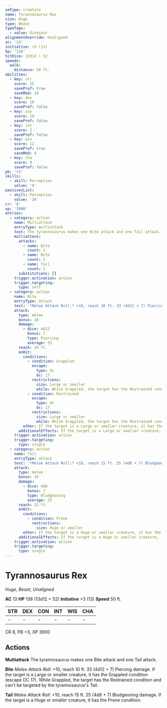 ```yaml
---
smType: creature
name: Tyrannosaurus Rex
size: Huge
type: Beast
typeTags:
  - value: Dinosaur
alignmentOverride: Unaligned
ac: '13'
initiative: +3 (13)
hp: '136'
hitDice: 13d12 + 52
speeds:
  walk:
    distance: 50 ft.
abilities:
  - key: str
    score: 25
    saveProf: true
    saveMod: 10
  - key: dex
    score: 10
    saveProf: false
  - key: con
    score: 19
    saveProf: false
  - key: int
    score: 2
    saveProf: false
  - key: wis
    score: 12
    saveProf: true
    saveMod: 4
  - key: cha
    score: 9
    saveProf: false
pb: '+3'
skills:
  - skill: Perception
    value: '4'
passivesList:
  - skill: Perception
    value: '14'
cr: '8'
xp: '3900'
entries:
  - category: action
    name: Multiattack
    entryType: multiattack
    text: The tyrannosaurus makes one Bite attack and one Tail attack.
    multiattack:
      attacks:
        - name: Bite
          count: 1
        - name: Bite
          count: 1
        - name: Tail
          count: 1
      substitutions: []
    trigger.activation: action
    trigger.targeting:
      type: self
  - category: action
    name: Bite
    entryType: attack
    text: '*Melee Attack Roll:* +10, reach 10 ft. 33 (4d12 + 7) Piercing damage. If the target is a Large or smaller creature, it has the Grappled condition (escape DC 17). While Grappled, the target has the Restrained condition and can''t be targeted by the tyrannosaurus''s Tail.'
    attack:
      type: melee
      bonus: 10
      damage:
        - dice: 4d12
          bonus: 7
          type: Piercing
          average: 33
      reach: 10 ft.
      onHit:
        conditions:
          - condition: Grappled
            escape:
              type: dc
              dc: 17
            restrictions:
              size: Large or smaller
              while: While Grappled, the target has the Restrained condition
          - condition: Restrained
            escape:
              type: dc
              dc: 17
            restrictions:
              size: Large or smaller
              while: While Grappled, the target has the Restrained condition
        other: If the target is a Large or smaller creature, it has the Grappled condition (escape DC 17). While Grappled, the target has the Restrained condition and can't be targeted by the tyrannosaurus's Tail.
      additionalEffects: If the target is a Large or smaller creature, it has the Grappled condition (escape DC 17). While Grappled, the target has the Restrained condition and can't be targeted by the tyrannosaurus's Tail.
    trigger.activation: action
    trigger.targeting:
      type: single
  - category: action
    name: Tail
    entryType: attack
    text: '*Melee Attack Roll:* +10, reach 15 ft. 25 (4d8 + 7) Bludgeoning damage. If the target is a Huge or smaller creature, it has the Prone condition.'
    attack:
      type: melee
      bonus: 10
      damage:
        - dice: 4d8
          bonus: 7
          type: Bludgeoning
          average: 25
      reach: 15 ft.
      onHit:
        conditions:
          - condition: Prone
            restrictions:
              size: Huge or smaller
        other: If the target is a Huge or smaller creature, it has the Prone condition.
      additionalEffects: If the target is a Huge or smaller creature, it has the Prone condition.
    trigger.activation: action
    trigger.targeting:
      type: single
---
```


# Tyrannosaurus Rex
*Huge, Beast, Unaligned*

**AC** 13
**HP** 136 (13d12 + 52)
**Initiative** +3 (13)
**Speed** 50 ft.

| STR | DEX | CON | INT | WIS | CHA |
| --- | --- | --- | --- | --- | --- |
| - | - | - | - | - | - |

CR 8, PB +3, XP 3900

## Actions

**Multiattack**
The tyrannosaurus makes one Bite attack and one Tail attack.

**Bite**
*Melee Attack Roll:* +10, reach 10 ft. 33 (4d12 + 7) Piercing damage. If the target is a Large or smaller creature, it has the Grappled condition (escape DC 17). While Grappled, the target has the Restrained condition and can't be targeted by the tyrannosaurus's Tail.

**Tail**
*Melee Attack Roll:* +10, reach 15 ft. 25 (4d8 + 7) Bludgeoning damage. If the target is a Huge or smaller creature, it has the Prone condition.
